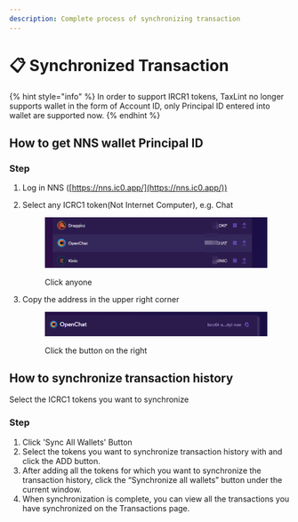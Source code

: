 ```yaml
---
description: Complete process of synchronizing transaction
---
```


# 📋 Synchronized Transaction

{% hint style="info" %}
In order to support IRCR1 tokens, TaxLint no longer supports wallet in the form of Account ID, only Principal ID entered into wallet are supported now.
{% endhint %}

## How to get NNS wallet Principal ID

### Step

1. Log in NNS ([https://nns.ic0.app/](https://nns.ic0.app/))
2.  Select any ICRC1 token(Not Internet Computer), e.g. Chat

    <figure><img src="../.gitbook/assets/image.png" alt=""><figcaption><p>Click anyone</p></figcaption></figure>
3.  Copy the address in the upper right corner

    <figure><img src="../.gitbook/assets/image (1).png" alt=""><figcaption><p>Click the button on the right</p></figcaption></figure>

## How to synchronize transaction history

Select the ICRC1 tokens you want to synchronize

### Step

1. Click 'Sync All Wallets' Button
2. Select the tokens you want to synchronize transaction history with and click the ADD button.&#x20;
3. After adding all the tokens for which you want to synchronize the transaction history, click the “Synchronize all wallets” button under the current window.
4. When synchronization is complete, you can view all the transactions you have synchronized on the Transactions page.
